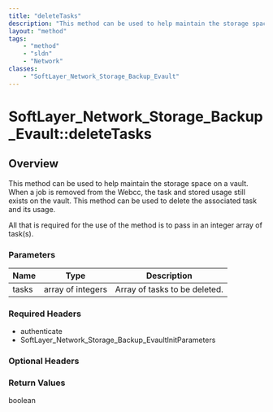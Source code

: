 ```yaml
---
title: "deleteTasks"
description: "This method can be used to help maintain the storage space on a vault.  When a job is removed from the Webcc, the task a... "
layout: "method"
tags:
    - "method"
    - "sldn"
    - "Network"
classes:
    - "SoftLayer_Network_Storage_Backup_Evault"
---
```

# SoftLayer_Network_Storage_Backup_Evault::deleteTasks
## Overview 
This method can be used to help maintain the storage space on a vault.  When a job is removed from the Webcc, the task and stored usage still exists on the vault. This method can be used to delete the associated task and its usage. 

All that is required for the use of the method is to pass in an integer array of task(s). 



### Parameters 
|Name | Type | Description |
| --- | --- | --- |
|tasks| array of integers| Array of tasks to be deleted.|


### Required Headers
* authenticate
* SoftLayer_Network_Storage_Backup_EvaultInitParameters

### Optional Headers

### Return Values
boolean
